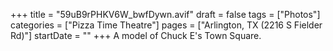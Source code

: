 +++
title = "59uB9rPHKV6W_bwfDywn.avif"
draft = false
tags = ["Photos"]
categories = ["Pizza Time Theatre"]
pages = ["Arlington, TX (2216 S Fielder Rd)"]
startDate = ""
+++
A model of Chuck E's Town Square.
